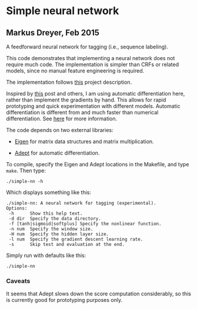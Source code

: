 # Simple neural network

## Markus Dreyer, Feb 2015

A feedforward neural network for tagging (i.e., sequence labeling).

This code demonstrates that implementing a neural network does not
require much code. The implementation is simpler than CRFs or related
models, since no manual feature engineering is required.

The implementation follows
[this](http://nlp.stanford.edu/~socherr/pa4_ner.pdf) project
description.

Inspired by
[this](https://justindomke.wordpress.com/2009/02/17/automatic-differentiation-the-most-criminally-underused-tool-in-the-potential-machine-learning-toolbox/)
post and others, I am using automatic differentiation here, rather
than implement the gradients by hand. This allows for rapid
prototyping and quick experimentation with different models. Automatic
differentiation is different from and much faster than numerical
differentiation. See
[here](http://en.wikipedia.org/wiki/Automatic_differentiation) for
more information.

The code depends on two external libraries:

* [Eigen](http://eigen.tuxfamily.org/index.php?title=Main_Page) for
  matrix data structures and matrix multiplication.

* [Adept](http://www.met.reading.ac.uk/clouds/adept/) for automatic
  differentiation.

To compile, specify the Eigen and Adept locations in the Makefile, and type `make`. Then type:

    ./simple-nn -h

Which displays something like this:


    ./simple-nn: A neural network for tagging (experimental).
    Options:
     -h      Show this help text.
     -d dir  Specify the data directory.
     -f [tanh|sigmoid|softplus] Specify the nonlinear function.
     -n num  Specify the window size.
     -H num  Specify the hidden layer size.
     -l num  Specify the gradient descent learning rate.
     -s      Skip test and evaluation at the end.

Simply run with defaults like this:

    ./simple-nn

### Caveats

It seems that Adept slows down the score computation considerably, so
this is currently good for prototyping purposes only.
